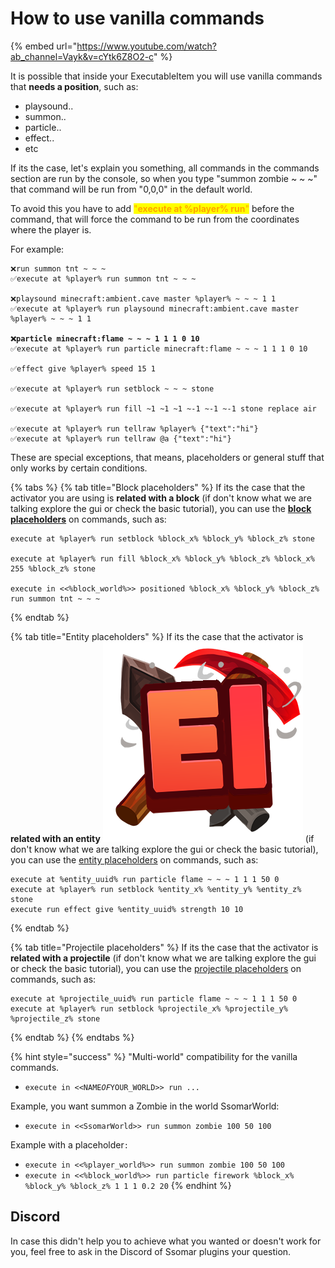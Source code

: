 # How to use vanilla commands



{% embed url="https://www.youtube.com/watch?ab_channel=Vayk&v=cYtk6Z8O2-c" %}

It is possible that inside your ExecutableItem you will use vanilla commands that **needs a position**, such as:

* playsound..
* summon..
* particle..
* effect..
* etc

If its the case, let's explain you something, all commands in the commands section are run by the console, so when you type "summon zombie \~ \~ \~" that command will be run from "0,0,0" in the default world.&#x20;

To avoid this you have to add <mark style="color:orange;">"</mark><mark style="color:orange;">**execute at %player% run**</mark><mark style="color:orange;">"</mark> before the command, that will force the command to be run from the coordinates where the player is.

For example:

<pre><code>❌run summon tnt ~ ~ ~ 
✅execute at %player% run summon tnt ~ ~ ~

❌playsound minecraft:ambient.cave master %player% ~ ~ ~ 1 1
✅execute at %player% run playsound minecraft:ambient.cave master %player% ~ ~ ~ 1 1

<strong>❌particle minecraft:flame ~ ~ ~ 1 1 1 0 10
</strong>✅execute at %player% run particle minecraft:flame ~ ~ ~ 1 1 1 0 10

✅effect give %player% speed 15 1

✅execute at %player% run setblock ~ ~ ~ stone

✅execute at %player% run fill ~1 ~1 ~1 ~-1 ~-1 ~-1 stone replace air

✅execute at %player% run tellraw %player% {"text":"hi"}
✅execute at %player% run tellraw @a {"text":"hi"}
</code></pre>



These are special exceptions, that means, placeholders or general stuff that only works by certain conditions.

{% tabs %}
{% tab title="Block placeholders" %}
If its the case that the activator you are using is **related with a block** (if don't know what we are talking explore the gui or check the basic tutorial), you can use the [**block placeholders**](../../../tools-for-all-plugins-score/placeholders.md#block-placeholders) on commands, such as:

```
execute at %player% run setblock %block_x% %block_y% %block_z% stone

execute at %player% run fill %block_x% %block_y% %block_z% %block_x% 255 %block_z% stone

execute in <<%block_world%>> positioned %block_x% %block_y% %block_z% run summon tnt ~ ~ ~
```
{% endtab %}

{% tab title="Entity placeholders" %}
If its the case that the activator is **related with an entity** <img src="../../../.gitbook/assets/Executable Items Color3.png" alt="" data-size="line"> (if don't know what we are talking explore the gui or check the basic tutorial), you can use the [entity placeholders](../../../tools-for-all-plugins-score/placeholders.md#target-entity-placeholders) on commands, such as:

```
execute at %entity_uuid% run particle flame ~ ~ ~ 1 1 1 50 0
execute at %player% run setblock %entity_x% %entity_y% %entity_z% stone
execute run effect give %entity_uuid% strength 10 10
```
{% endtab %}

{% tab title="Projectile placeholders" %}
If its the case that the activator is **related with a projectile** (if don't know what we are talking explore the gui or check the basic tutorial), you can use the [projectile placeholders](../../../tools-for-all-plugins-score/placeholders.md#projectile-placeholders) on commands, such as:

```
execute at %projectile_uuid% run particle flame ~ ~ ~ 1 1 1 50 0
execute at %player% run setblock %projectile_x% %projectile_y% %projectile_z% stone
```
{% endtab %}
{% endtabs %}

{% hint style="success" %}
"Multi-world" compatibility for the vanilla commands.

* `execute in <<NAME`_`OF`_`YOUR_WORLD>> run ...`

Example, you want summon a Zombie in the world SsomarWorld:

* `execute in <<SsomarWorld>> run summon zombie 100 50 100`

Example with a placeholder`:`

* `execute in <<%player_world%>> run summon zombie 100 50 100`
* `execute in <<%block_world%>> run particle firework %block_x% %block_y% %block_z% 1 1 1 0.2 20`
{% endhint %}

## Discord

In case this didn't help you to achieve what you wanted or doesn't work for you, feel free to ask in the Discord of Ssomar plugins your question.
